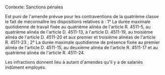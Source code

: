 Contexte: Sanctions pénales

Est puni de l'amende prévue pour les contraventions de la quatrième classe le fait de méconnaître les dispositions relatives à : 1° La durée maximale quotidienne de travail fixée au quatrième alinéa de l'article R. 4511-5, au quatrième alinéa de l'article D. 4511-13, à l'article D. 4511-19, au troisième alinéa de l'article D. 4511-20 et aux premier et troisième alinéas de l'article R. 4511-23 ; 2° La durée maximale quotidienne de présence fixée au premier alinéa de l'article D. 4511-15, au deuxième alinéa de l'article R. 4511-17 et au quatrième alinéa de l'article R. 4511-24.

Les infractions donnent lieu à autant d'amendes qu'il y a de salariés indûment employés.